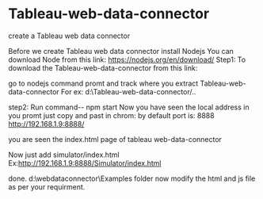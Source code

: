 # Tableau-web-data-connector
create a Tableau web data connector

Before we create Tableau web data connector install Nodejs
You can download Node from this link: https://nodejs.org/en/download/
Step1:
To download the Tableau-web-data-connector from this link:

go to nodejs command promt and track where you extract Tableau-web-data-connector 
For ex: d:\Tableau-web-data-connector/..

step2:
Run command-- npm start
Now you have seen the local address in you promt just copy and past in chrom:
by default port is: 8888
http://192.168.1.9:8888/

you are seen the index.html page of tableau web-data-connector

Now just add simulator/index.html
 Ex:http://192.168.1.9:8888/Simulator/index.html
 
done.
d:\webdataconnector\Examples folder now modify the html and js file as per your requirment.

